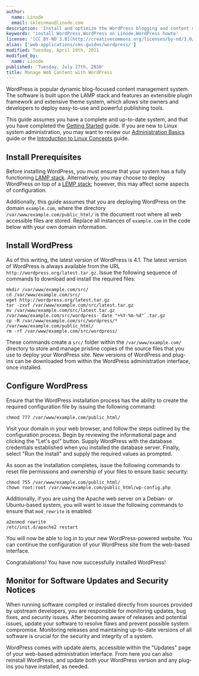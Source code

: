 ```yaml
---
author:
  name: Linode
  email: skleinman@linode.com
description: 'Install and optimize the WordPress blogging and content management system on your Linux VPS.'
keywords: 'install WordPress,WordPress on Linode,WordPress howto'
license: '[CC BY-ND 3.0](http://creativecommons.org/licenses/by-nd/3.0/us/)'
alias: ['web-applications/cms-guides/wordpress/']
modified: Tuesday, April 19th, 2011
modified_by:
  name: Linode
published: 'Tuesday, July 27th, 2010'
title: Manage Web Content with WordPress
---
```


WordPress is popular dynamic blog-focused content management system. The software is built upon the LAMP stack and features an extensible plugin framework and extensive theme system, which allows site owners and developers to deploy easy-to-use and powerful publishing tools.

This guide assumes you have a complete and up-to-date system, and that you have completed the [Getting Started](/docs/getting-started/) guide. If you are new to Linux system administration, you may want to review our [Administration Basics](/docs/using-linux/administration-basics) guide or the [Introduction to Linux Concepts](/docs/tools-reference/introduction-to-linux-concepts/) guide.

Install Prerequisites
---------------------

Before installing WordPress, you must ensure that your system has a fully functioning [LAMP stack](/docs/lamp-guides/). Alternatively, you may choose to deploy WordPress on top of a [LEMP stack](/docs/lemp-guides/); however, this may affect some aspects of configuration.

Additionally, this guide assumes that you are deploying WordPress on the domain `example.com`, where the directory `/var/www/example.com/public_html/` is the document root where all web accessible files are stored. Replace all instances of `example.com` in the code below with your own domain information.

Install WordPress
-----------------

As of this writing, the latest version of WordPress is 4.1. The latest version of WordPress is always available from the URL `http://wordpress.org/latest.tar.gz`. Issue the following sequence of commands to download and install the required files:

    mkdir /var/www/example.com/src/
    cd /var/www/example.com/src/
    wget http://wordpress.org/latest.tar.gz
    tar -zxvf /var/www/example.com/src/latest.tar.gz
    mv /var/www/example.com/src/latest.tar.gz /var/www/example.com/src/wordpress-`date "+%Y-%m-%d"`.tar.gz
    cp -R /var/www/example.com/src/wordpress/* /var/www/example.com/public_html/
    rm -rf /var/www/example.com/src/wordpress/

These commands create a `src/` folder within the `/var/www/example.com/` directory to store and manage pristine copies of the source files that you use to deploy your WordPress site. New versions of WordPress and plug-ins can be downloaded from within the WordPress administration interface, once installed.

Configure WordPress
-------------------

Ensure that the WordPress installation process has the ability to create the required configuration file by issuing the following command:

    chmod 777 /var/www/example.com/public_html/

Visit your domain in your web browser, and follow the steps outlined by the configuration process. Begin by reviewing the informational page and clicking the "Let's go!" button. Supply WordPress with the database credentials established when you installed the database server. Finally, select "Run the install" and supply the required values as prompted.

As soon as the installation completes, issue the following commands to reset file permissions and ownership of your files to ensure basic security:

    chmod 755 /var/www/example.com/public_html/
    chown root:root /var/www/example.com/public_html/wp-config.php

Additionally, if you are using the Apache web server on a Debian- or Ubuntu-based system, you will want to issue the following commands to ensure that `mod_rewrite` is enabled:

    a2enmod rewrite
    /etc/init.d/apache2 restart

You will now be able to log in to your new WordPress-powered website. You can continue the configuration of your WordPress site from the web-based interface.

Congratulations! You have now successfully installed WordPress!


Monitor for Software Updates and Security Notices
-------------------------------------------------

When running software compiled or installed directly from sources provided by upstream developers, you are responsible for monitoring updates, bug fixes, and security issues. After becoming aware of releases and potential issues, update your software to resolve flaws and prevent possible system compromise. Monitoring releases and maintaining up-to-date versions of all software is crucial for the security and integrity of a system.

WordPress comes with update alerts, accessible within the "Updates" page of your web-based administration interface. From here you can also reinstall WordPress, and update both your WordPress version and any plug-ins you have installed, as needed.




